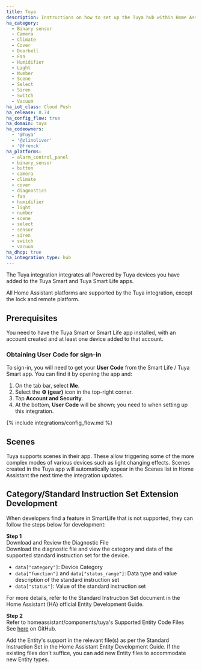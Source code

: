```yaml
---
title: Tuya
description: Instructions on how to set up the Tuya hub within Home Assistant.
ha_category:
  - Binary sensor
  - Camera
  - Climate
  - Cover
  - Doorbell
  - Fan
  - Humidifier
  - Light
  - Number
  - Scene
  - Select
  - Siren
  - Switch
  - Vacuum
ha_iot_class: Cloud Push
ha_release: 0.74
ha_config_flow: true
ha_domain: tuya
ha_codeowners:
  - '@Tuya'
  - '@zlinoliver'
  - '@frenck'
ha_platforms:
  - alarm_control_panel
  - binary_sensor
  - button
  - camera
  - climate
  - cover
  - diagnostics
  - fan
  - humidifier
  - light
  - number
  - scene
  - select
  - sensor
  - siren
  - switch
  - vacuum
ha_dhcp: true
ha_integration_type: hub
---
```


The Tuya integration integrates all Powered by Tuya devices you have added to the Tuya Smart and Tuya Smart Life apps.

All Home Assistant platforms are supported by the Tuya integration, except the lock and remote platform.

## Prerequisites

You need to have the Tuya Smart or Smart Life app installed, with an account created and
at least one device added to that account.

### Obtaining User Code for sign-in

To sign-in, you will need to get your **User Code** from the Smart Life /
Tuya Smart app. You can find it by opening the app and:

1. On the tab bar, select **Me**.
2. Select the **⚙️ (gear)** icon in the top-right corner.
3. Tap **Account and Security**.
4. At the bottom, **User Code** will be shown; you need to when setting up this integration.

{% include integrations/config_flow.md %}

## Scenes

Tuya supports scenes in their app. These allow triggering some of the more complex modes of various devices such as light changing effects. Scenes created in the Tuya app will automatically appear in the Scenes list in Home Assistant the next time the integration updates.

## Category/Standard Instruction Set Extension Development
When developers find a feature in SmartLife that is not supported, they can follow the steps below for development:

**Step 1**    
Download and Review the Diagnostic File   
Download the diagnostic file and view the category and data of the supported standard instruction set for the device.

- `data["category"]`: Device Category
- `data["function"]` and `data["status_range"]`: Data type and value description of the standard instruction set
- `data["status"]`: Value of the standard instruction set
    
For more details, refer to the Standard Instruction Set document in the Home Assistant (HA) official Entity Development Guide.

**Step 2**    
Refer to homeassistant/components/tuya's Supported Entity Code Files   
See [here](https://github.com/home-assistant/core/tree/dev/homeassistant/components/tuya) on GitHub.

Add the Entity's support in the relevant file(s) as per the Standard Instruction Set in the Home Assistant Entity Development Guide. If the existing files don't suffice, you can add new Entity files to accommodate new Entity types.
